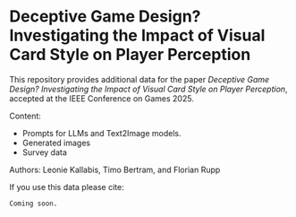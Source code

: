 # Deceptive Game Design? Investigating the Impact of Visual Card Style on Player Perception

This repository provides additional data for the paper _Deceptive Game Design? Investigating the Impact of Visual Card Style on Player Perception_, accepted at the IEEE Conference on Games 2025.

Content:
* Prompts for LLMs and Text2Image models.
* Generated images
* Survey data

Authors: Leonie Kallabis, Timo Bertram, and Florian Rupp

If you use this data please cite:
```
Coming soon.
```
